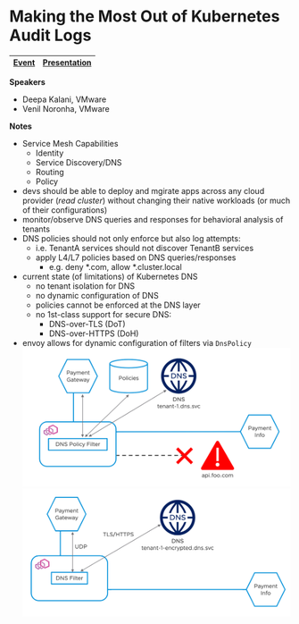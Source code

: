# Making the Most Out of Kubernetes Audit Logs

| [Event](https://sched.co/UacZ) | [Presentation](presentation/Rethinking%20the%20K8s%20DNS%20for%20the%20Modern%20Enterprise.pdf)
| - | - |

**Speakers**
* Deepa Kalani, VMware
* Venil Noronha, VMware

**Notes**
* Service Mesh Capabilities
  * Identity
  * Service Discovery/DNS
  * Routing
  * Policy
* devs should be able to deploy and mgirate apps across any cloud provider (*read cluster*) without changing their native workloads (or much of their configurations)
* monitor/observe DNS queries and responses for behavioral analysis of tenants
* DNS policies should not only enforce but also log attempts:
  * i.e. TenantA services should not discover TenantB services
  * apply L4/L7 policies based on DNS queries/responses
    * e.g. deny *.com, allow *.cluster.local
* current state (of limitations) of Kubernetes DNS
  * no tenant isolation for DNS
  * no dynamic configuration of DNS
  * policies cannot be enforced at the DNS layer 
  * no 1st-class support for secure DNS:
    * DNS-over-TLS (DoT)
    * DNS-over-HTTPS (DoH)
* envoy allows for dynamic configuration of filters via ```DnsPolicy```
![](images/envoy-dns-policy-filter.png)
![](images/envoy-dnssec-policy-filter.png)